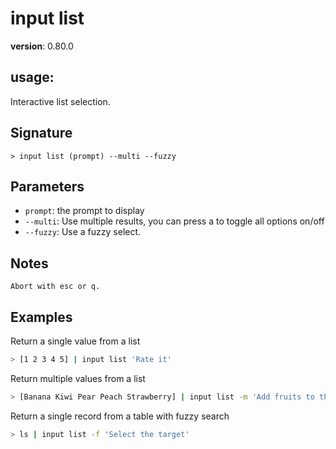# input list

**version**: 0.80.0

## **usage**:

Interactive list selection.

## Signature

`> input list (prompt) --multi --fuzzy`

## Parameters

- `prompt`: the prompt to display
- `--multi`: Use multiple results, you can press a to toggle all options on/off
- `--fuzzy`: Use a fuzzy select.

## Notes

```text
Abort with esc or q.
```

## Examples

Return a single value from a list

```bash
> [1 2 3 4 5] | input list 'Rate it'
```

Return multiple values from a list

```bash
> [Banana Kiwi Pear Peach Strawberry] | input list -m 'Add fruits to the basket'
```

Return a single record from a table with fuzzy search

```bash
> ls | input list -f 'Select the target'
```
